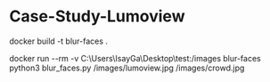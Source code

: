 # Case-Study-Lumoview

docker build -t blur-faces .

docker run --rm -v C:\Users\IsayGa\Desktop\test:/images blur-faces python3 blur_faces.py /images/lumoview.jpg /images/crowd.jpg